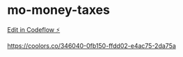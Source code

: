 # mo-money-taxes

[Edit in Codeflow ⚡️](https://stackblitz.com/~/github.com/jerobejrobinson/mo-money-taxes)

https://coolors.co/346040-0fb150-ffdd02-e4ac75-2da75a